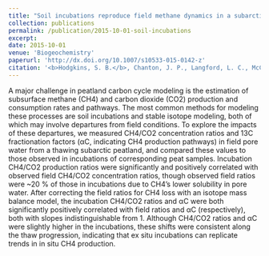 ```yaml
---
title: "Soil incubations reproduce field methane dynamics in a subarctic wetland"
collection: publications
permalink: /publication/2015-10-01-soil-incubations
excerpt:
date: 2015-10-01
venue: 'Biogeochemistry'
paperurl: 'http://dx.doi.org/10.1007/s10533-015-0142-z'
citation: '<b>Hodgkins, S. B.</b>, Chanton, J. P., Langford, L. C., McCalley, C. K., Saleska, S. R., Rich, V. I., Crill, P. M., &amp; Cooper, W. T. (2015). Soil incubations reproduce field methane dynamics in a subarctic wetland. <i>Biogeochemistry</i>, <i>126</i>(1), 241–249.'
---
```


A major challenge in peatland carbon cycle modeling is the estimation of subsurface methane (CH4) and carbon dioxide (CO2) production and consumption rates and pathways. The most common methods for modeling these processes are soil incubations and stable isotope modeling, both of which may involve departures from field conditions. To explore the impacts of these departures, we measured CH4/CO2 concentration ratios and 13C fractionation factors (αC, indicating CH4 production pathways) in field pore water from a thawing subarctic peatland, and compared these values to those observed in incubations of corresponding peat samples. Incubation CH4/CO2 production ratios were significantly and positively correlated with observed field CH4/CO2 concentration ratios, though observed field ratios were ~20 % of those in incubations due to CH4’s lower solubility in pore water. After correcting the field ratios for CH4 loss with an isotope mass balance model, the incubation CH4/CO2 ratios and αC were both significantly positively correlated with field ratios and αC (respectively), both with slopes indistinguishable from 1. Although CH4/CO2 ratios and αC were slightly higher in the incubations, these shifts were consistent along the thaw progression, indicating that ex situ incubations can replicate trends in in situ CH4 production.
